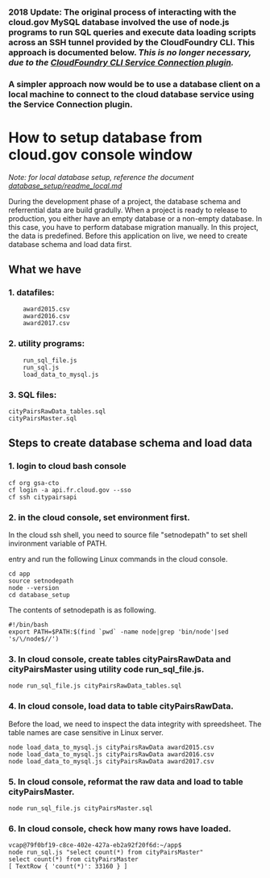 ### 2018 Update: The original process of interacting with the cloud.gov MySQL database involved the use of node.js programs to run SQL queries and execute data loading scripts across an SSH tunnel provided by the CloudFoundry CLI. This approach is documented below. _This is no longer necessary, due to the [CloudFoundry CLI Service Connection plugin](https://github.com/18F/cf-service-connect#readme)._ 

### A simpler approach now would be to use a database client on a local machine to connect to the cloud database service using the Service Connection plugin.

# How to setup database from cloud.gov console window

_Note: for local database setup, reference the document [database_setup/readme_local.md](readme_local.md)_


During the development phase of a project, the database schema and referrential data are build gradully.
When a project is ready to release to production, you either have an empty database or a non-empty database.
In this case, you have to perform database migration manually.
In this project, the data is predefined. Before this application on live, we need to create database schema and load data first.


## What we have
### 1. datafiles:

```
    award2015.csv
    award2016.csv
    award2017.csv
```
### 2. utility programs:

```
    run_sql_file.js
    run_sql.js
    load_data_to_mysql.js
```

### 3. SQL files:
```
cityPairsRawData_tables.sql
cityPairsMaster.sql
```

## Steps to create database schema and load data
### 1. login to cloud bash console
```
cf org gsa-cto
cf login -a api.fr.cloud.gov --sso
cf ssh citypairsapi
```

### 2. in the cloud console, set environment first.

In the cloud ssh shell, you need to source file "setnodepath" to set shell invironment variable of PATH.

entry and run the following Linux commands in the cloud console.

```
cd app
source setnodepath
node --version
cd database_setup
```

The contents of setnodepath is as following.
```
#!/bin/bash
export PATH=$PATH:$(find `pwd` -name node|grep 'bin/node'|sed 's/\/node$//')
```

### 3. In cloud console, create tables cityPairsRawData and cityPairsMaster using utility code run_sql_file.js.

```
node run_sql_file.js cityPairsRawData_tables.sql
```

### 4. In cloud console, load data to table cityPairsRawData.

Before the load, we need to inspect the data integrity with spreedsheet.
The table names are case sensitive in Linux server.

```
node load_data_to_mysql.js cityPairsRawData award2015.csv
node load_data_to_mysql.js cityPairsRawData award2016.csv
node load_data_to_mysql.js cityPairsRawData award2017.csv
```

### 5. In cloud console, reformat the raw data and load to table cityPairsMaster.

```
node run_sql_file.js cityPairsMaster.sql
```

### 6. In cloud console, check how many rows have loaded.

```
vcap@79f0bf19-c8ce-402e-427a-eb2a92f20f6d:~/app$ 
node run_sql.js "select count(*) from cityPairsMaster"
select count(*) from cityPairsMaster
[ TextRow { 'count(*)': 33160 } ]
```
